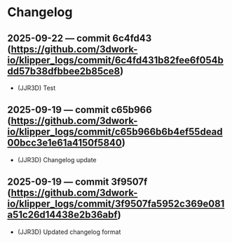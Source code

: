 # Changelog

## 2025-09-22 — commit 6c4fd43 (https://github.com/3dwork-io/klipper_logs/commit/6c4fd431b82fee6f054bdd57b38dfbbee2b85ce8)
- (JJR3D) Test


## 2025-09-19 — commit c65b966 (https://github.com/3dwork-io/klipper_logs/commit/c65b966b6b4ef55dead00bcc3e1e61a4150f5840)
- (JJR3D) Changelog update


## 2025-09-19 — commit 3f9507f (https://github.com/3dwork-io/klipper_logs/commit/3f9507fa5952c369e081a51c26d14438e2b36abf)
- (JJR3D) Updated changelog format
